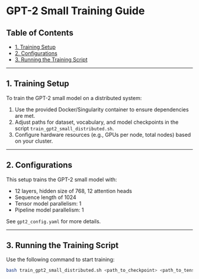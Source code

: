 # GPT-2 Small Training Guide

## Table of Contents
- [1. Training Setup](#1-training-setup)
- [2. Configurations](#2-configurations)
- [3. Running the Training Script](#3-running-the-training-script)

---

## 1. Training Setup
To train the GPT-2 small model on a distributed system:

1. Use the provided Docker/Singularity container to ensure dependencies are met.
2. Adjust paths for dataset, vocabulary, and model checkpoints in the script `train_gpt2_small_distributed.sh`.
3. Configure hardware resources (e.g., GPUs per node, total nodes) based on your cluster.

---

## 2. Configurations
This setup trains the GPT-2 small model with:
- 12 layers, hidden size of 768, 12 attention heads
- Sequence length of 1024
- Tensor model parallelism: 1
- Pipeline model parallelism: 1

See `gpt2_config.yaml` for more details.

---

## 3. Running the Training Script
Use the following command to start training:
```bash
bash train_gpt2_small_distributed.sh <path_to_checkpoint> <path_to_tensorboard_logs> <path_to_vocab> <path_to_merges> <path_to_data>
